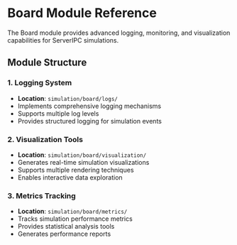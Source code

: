 # Board Module Reference

The Board module provides advanced logging, monitoring, and visualization capabilities for ServerIPC simulations.

## Module Structure

### 1. Logging System
- **Location**: `simulation/board/logs/`
- Implements comprehensive logging mechanisms
- Supports multiple log levels
- Provides structured logging for simulation events

### 2. Visualization Tools
- **Location**: `simulation/board/visualization/`
- Generates real-time simulation visualizations
- Supports multiple rendering techniques
- Enables interactive data exploration

### 3. Metrics Tracking
- **Location**: `simulation/board/metrics/`
- Tracks simulation performance metrics
- Provides statistical analysis tools
- Generates performance reports
